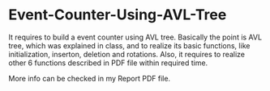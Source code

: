 # Event-Counter-Using-AVL-Tree

It requires to build a event counter using AVL tree. Basically the point is AVL tree, which was explained in class, and to realize its basic functions, like initialization, inserton, deletion and rotations. Also, it requires to realize other 6 functions described in PDF file within required time.

More info can be checked in my Report PDF file.
